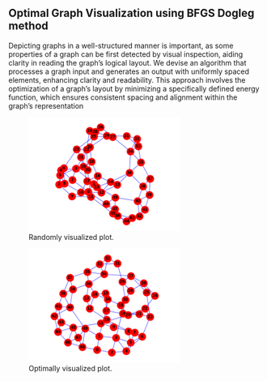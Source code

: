 ## Optimal Graph Visualization using BFGS Dogleg method

Depicting graphs in a well-structured manner is important, as some properties of a graph can be first detected by visual inspection, aiding clarity in reading the graph’s logical layout. We devise an algorithm that processes a graph input and generates an output with uniformly spaced elements, enhancing clarity and readability. This approach involves the optimization of a graph’s layout by minimizing a specifically defined energy function, which ensures consistent spacing and alignment within the graph’s representation


<figure>
  <img src='results/random_graph.png' alt='Randomly visualized plot' width = 300>
  <figcaption>Randomly visualized plot.</figcaption>
</figure>

<figure>
  <img src='results/optimized_graph.png', width = 300>
  <figcaption>Optimally visualized plot.</figcaption>
</figure>
